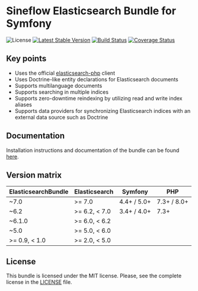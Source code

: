# Sineflow Elasticsearch Bundle for Symfony

![License](https://img.shields.io/github/license/sineflow/elasticsearchbundle.svg)
[![Latest Stable Version](https://img.shields.io/github/release/sineflow/elasticsearchbundle.svg)](https://packagist.org/packages/sineflow/elasticsearch-bundle)
[![Build Status](https://travis-ci.com/sineflow/ElasticsearchBundle.svg?branch=main)](https://app.travis-ci.com/github/sineflow/ElasticsearchBundle)
[![Coverage Status](https://coveralls.io/repos/sineflow/ElasticsearchBundle/badge.svg?branch=master&service=github)](https://coveralls.io/github/sineflow/ElasticsearchBundle?branch=master)

## Key points

- Uses the official [elasticsearch-php](https://github.com/elastic/elasticsearch-php) client
- Uses Doctrine-like entity declarations for Elasticsearch documents
- Supports multilanguage documents
- Supports searching in multiple indices
- Supports zero-downtime reindexing by utilizing read and write index aliases
- Supports data providers for synchronizing Elasticsearch indices with an external data source such as Doctrine

## Documentation

Installation instructions and documentation of the bundle can be found [here](src/docs/index.md).

## Version matrix

| ElasticsearchBundle | Elasticsearch  | Symfony     | PHP         |
| ------------------- | -------------- | ----------- | ----------- |
| ~7.0                | >= 7.0         | 4.4+ / 5.0+ | 7.3+ / 8.0+ |
| ~6.2                | >= 6.2, < 7.0  | 3.4+ / 4.0+ | 7.3+        |
| ~6.1.0              | >= 6.0, < 6.2  |             |             |
| ~5.0                | >= 5.0, < 6.0  |             |             |
| >= 0.9, < 1.0       | >= 2.0, < 5.0  |             |             |

## License

This bundle is licensed under the MIT license. Please, see the complete license in the [LICENSE](LICENSE) file.
